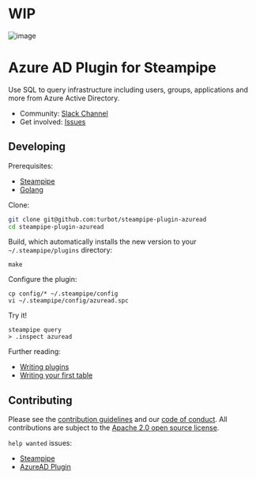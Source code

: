 # WIP

![image](https://hub.steampipe.io/images/plugins/turbot/azuread-social-graphic.png)

# Azure AD Plugin for Steampipe

Use SQL to query infrastructure including users, groups, applications and more from Azure Active Directory.

<!-- Uncomment before release -->
<!-- - **[Get started →](https://hub.steampipe.io/plugins/turbot/azuread)** -->
<!-- - Documentation: [Table definitions & examples](https://hub.steampipe.io/plugins/turbot/azuread/tables) -->

- Community: [Slack Channel](https://join.slack.com/t/steampipe/shared_invite/zt-oij778tv-lYyRTWOTMQYBVAbtPSWs3g)
- Get involved: [Issues](https://github.com/turbot/steampipe-plugin-azuread/issues)

<!-- Uncomment before release -->
<!-- ## Quick start

Install the plugin with [Steampipe](https://steampipe.io):

```shell
steampipe plugin install azuread
```

Run a query:

```sql
select user_principal_name, id, created_date_time from azuread_user;
``` -->

## Developing

Prerequisites:

- [Steampipe](https://steampipe.io/downloads)
- [Golang](https://golang.org/doc/install)

Clone:

```sh
git clone git@github.com:turbot/steampipe-plugin-azuread
cd steampipe-plugin-azuread
```

Build, which automatically installs the new version to your `~/.steampipe/plugins` directory:

```
make
```

Configure the plugin:

```
cp config/* ~/.steampipe/config
vi ~/.steampipe/config/azuread.spc
```

Try it!

```
steampipe query
> .inspect azuread
```

Further reading:

- [Writing plugins](https://steampipe.io/docs/develop/writing-plugins)
- [Writing your first table](https://steampipe.io/docs/develop/writing-your-first-table)

## Contributing

Please see the [contribution guidelines](https://github.com/turbot/steampipe/blob/main/CONTRIBUTING.md) and our [code of conduct](https://github.com/turbot/steampipe/blob/main/CODE_OF_CONDUCT.md). All contributions are subject to the [Apache 2.0 open source license](https://github.com/turbot/steampipe-plugin-azuread/blob/main/LICENSE).

`help wanted` issues:

- [Steampipe](https://github.com/turbot/steampipe/labels/help%20wanted)
- [AzureAD Plugin](https://github.com/turbot/steampipe-plugin-azuread/labels/help%20wanted)
